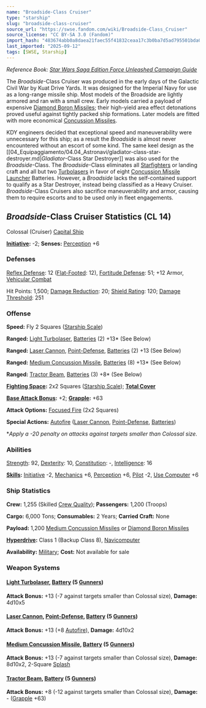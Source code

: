 ```yaml
---
name: "Broadside-Class Cruiser"
type: "starship"
slug: "broadside-class-cruiser"
source_url: "https://swse.fandom.com/wiki/Broadside-Class_Cruiser"
source_license: "CC BY-SA 3.0 (Fandom)"
import_hash: "483674abb0a8daea21faec55f41832ceaa17c3b0ba7d5ad795501bda04f50cc4"
last_imported: "2025-09-12"
tags: [SWSE, Starship]
---
```

*Reference Book: [Star Wars Saga Edition Force Unleashed Campaign Guide](https://swse.fandom.com/wiki/Star_Wars_Saga_Edition_Force_Unleashed_Campaign_Guide)*

The *Broadside*-Class Cruiser was produced in the early days of the Galactic Civil War by Kuat Drive Yards. It was designed for the Imperial Navy for use as a long-range missile ship. Most models of the Broadside are lightly armored and ran with a small crew. Early models carried a payload of expensive [Diamond Boron Missiles](https://swse.fandom.com/wiki/Diamond_Boron_Missiles); their high-yield area effect detonations proved useful against tightly packed ship formations. Later models are fitted with more economical [Concussion Missiles](https://swse.fandom.com/wiki/Concussion_Missiles).

KDY engineers decided that exceptional speed and maneuverability were unnecessary for this ship; as a result the *Broadside* is almost never encountered without an escort of some kind. The same keel design as the [[04_Equipaggiamento/04.04_Astronavi/gladiator-class-star-destroyer.md|*Gladiator*-Class Star Destroyer]] was also used for the *Broadside*-Class. The *Broadside*-Class eliminates all [Starfighters](https://swse.fandom.com/wiki/Starfighters) or landing craft and all but two [Turbolasers](https://swse.fandom.com/wiki/Turbolasers) in favor of eight [Concussion Missile Launcher](https://swse.fandom.com/wiki/Concussion_Missile_Launcher) Batteries. However, a *Broadside* lacks the self-contained support to qualify as a Star Destroyer, instead being classified as a Heavy Cruiser. *Broadside*-Class Cruisers also sacrifice maneuverability and armor, causing them to require escorts and to be used only in fleet engagements.

## *Broadside*-Class Cruiser Statistics (CL 14)
Colossal (Cruiser) [Capital Ship](https://swse.fandom.com/wiki/Capital_Ship)

**[Initiative](https://swse.fandom.com/wiki/Initiative):** -2; **Senses:** [Perception](https://swse.fandom.com/wiki/Perception) +6
### Defenses
[Reflex Defense](https://swse.fandom.com/wiki/Reflex_Defense_(Vehicles)): 12 ([Flat-Footed](https://swse.fandom.com/wiki/Flat-Footed): 12), [Fortitude Defense](https://swse.fandom.com/wiki/Fortitude_Defense_(Vehicles)): 51; +12 Armor, [Vehicular Combat](https://swse.fandom.com/wiki/Vehicular_Combat)

Hit Points: 1,500; [Damage Reduction](https://swse.fandom.com/wiki/Damage_Reduction): 20; [Shield Rating](https://swse.fandom.com/wiki/Shield_Rating): 120; [Damage Threshold](https://swse.fandom.com/wiki/Damage_Threshold_(Vehicles)): 251
### Offense
**Speed:** Fly 2 Squares ([Starship Scale](https://swse.fandom.com/wiki/Starship_Scale))

**Ranged:** [Light Turbolaser](https://swse.fandom.com/wiki/Light_Turbolaser), [Batteries](https://swse.fandom.com/wiki/Weapon_Batteries) (2) +13* (See Below)

**Ranged:** [Laser Cannon](https://swse.fandom.com/wiki/Laser_Cannon), [Point-Defense](https://swse.fandom.com/wiki/Point-Defense), [Batteries](https://swse.fandom.com/wiki/Weapon_Batteries) (2) +13 (See Below)

**Ranged:** [Medium Concussion Missile](https://swse.fandom.com/wiki/Medium_Concussion_Missile), [Batteries](https://swse.fandom.com/wiki/Weapon_Batteries) (8) +13* (See Below)

**Ranged:** [Tractor Beam](https://swse.fandom.com/wiki/Tractor_Beam), [Batteries](https://swse.fandom.com/wiki/Batteries) (3) +8* (See Below)

**[Fighting Space](https://swse.fandom.com/wiki/Fighting_Space):** 2x2 Squares ([Starship Scale](https://swse.fandom.com/wiki/Starship_Scale)); **[Total Cover](https://swse.fandom.com/wiki/Total_Cover)**

**[Base Attack Bonus](https://swse.fandom.com/wiki/Base_Attack_Bonus):** +2; **[Grapple](https://swse.fandom.com/wiki/Grapple):** +63

**Attack Options:** [Focused Fire](https://swse.fandom.com/wiki/Focused_Fire) (2x2 Squares)

**Special Actions:** [Autofire](https://swse.fandom.com/wiki/Autofire_(Vehicle_Combat)) ([Laser Cannon](https://swse.fandom.com/wiki/Laser_Cannon), [Point-Defense](https://swse.fandom.com/wiki/Point-Defense), [Batteries](https://swse.fandom.com/wiki/Weapon_Batteries))

**Apply a -20 penalty on attacks against targets smaller than Colossal size.*
### Abilities
[Strength](https://swse.fandom.com/wiki/Strength): 92, [Dexterity](https://swse.fandom.com/wiki/Dexterity): 10, [Constitution](https://swse.fandom.com/wiki/Constitution): -, [Intelligence](https://swse.fandom.com/wiki/Intelligence): 16

**[Skills](https://swse.fandom.com/wiki/Skills):** [Initiative](https://swse.fandom.com/wiki/Initiative) -2, [Mechanics](https://swse.fandom.com/wiki/Mechanics) +6, [Perception](https://swse.fandom.com/wiki/Perception) +6, [Pilot](https://swse.fandom.com/wiki/Pilot) -2, [Use Computer](https://swse.fandom.com/wiki/Use_Computer) +6
### Ship Statistics
**Crew:** 1,255 (Skilled [Crew Quality](https://swse.fandom.com/wiki/Crew_Quality)); **Passengers:** 1,200 (Troops)

**Cargo:** 6,000 Tons; **Consumables:** 2 Years; **Carried Craft:** None

**Payload:** 1,200 [Medium Concussion Missiles](https://swse.fandom.com/wiki/Medium_Concussion_Missiles) or [Diamond Boron Missiles](https://swse.fandom.com/wiki/Diamond_Boron_Missiles)

**[Hyperdrive](https://swse.fandom.com/wiki/Hyperdrive):** Class 1 (Backup Class 8), [Navicomputer](https://swse.fandom.com/wiki/Navicomputer)

**Availability:** [Military](https://swse.fandom.com/wiki/Military); **Cost:** Not available for sale
### Weapon Systems
#### **[Light Turbolaser](https://swse.fandom.com/wiki/Light_Turbolaser), [Battery](https://swse.fandom.com/wiki/Weapon_Batteries) (5 [Gunners](https://swse.fandom.com/wiki/Gunners))**
**Attack Bonus:** +13 (-7 against targets smaller than Colossal size), **Damage:** 4d10x5
#### **[Laser Cannon](https://swse.fandom.com/wiki/Laser_Cannon), [Point-Defense](https://swse.fandom.com/wiki/Point-Defense), [Battery](https://swse.fandom.com/wiki/Weapon_Batteries) (5 [Gunners](https://swse.fandom.com/wiki/Gunners))**
**Attack Bonus:** +13 (+8 [Autofire](https://swse.fandom.com/wiki/Autofire_(Vehicle_Combat))), **Damage:** 4d10x2
#### **[Medium Concussion Missile](https://swse.fandom.com/wiki/Medium_Concussion_Missile), [Battery](https://swse.fandom.com/wiki/Weapon_Batteries) (5 [Gunners](https://swse.fandom.com/wiki/Gunners))**
**Attack Bonus:** +13 (-7 against targets smaller than Colossal size), **Damage:** 8d10x2, 2-Square [Splash](https://swse.fandom.com/wiki/Splash)
#### **[Tractor Beam](https://swse.fandom.com/wiki/Tractor_Beam), [Battery](https://swse.fandom.com/wiki/Battery)** **(5 [Gunners](https://swse.fandom.com/wiki/Gunners))**
**Attack Bonus:** +8 (-12 against targets smaller than Colossal size), **Damage:** - ([Grapple](https://swse.fandom.com/wiki/Grapple) +63)
